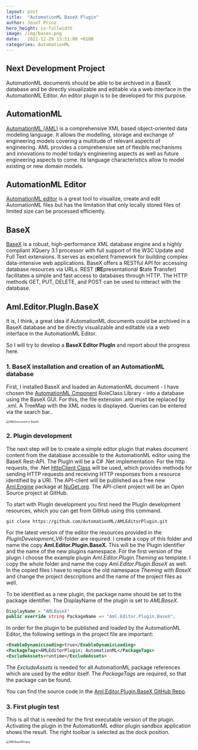 ```yaml
---
layout: post
title:  "AutomationML BaseX Plugin"
author: Josef Prinz
hero_height: is-fullwidth
image: /img/basex.png
date:   2022-12-29 13:51:00 +0100
categories: AutomationML
---
```


## Next Development Project
AutomationML documents should be able to be archived in a BaseX database and be directly visualizable and editable via a web interface in the AutomationML Editor. An editor plugin is to be developed for this purpose.

## AutomationML
[AutomationML (AML)](https://www.AutomationML.org) is a comprehensive XML based object-oriented data modeling language. It allows the modelling, storage and exchange of engineering models covering a multitude of relevant aspects of engineering. AML provides a comprehensive set of flexible mechanisms and innovations to model today’s engineering aspects as well as future engineering aspects to come. Its language characteristics allow to model existing or new domain models.

## AutomationML Editor
[AutomationML editor](https://github.com/AutomationML/AutomationMLEditor#readme) is a great tool to visualize, create and edit AutomationML files but has the limitation that only locally stored files of limited size can be processed efficiently.

## BaseX
[BaseX](https://basex.org/) is a robust, high-performance XML database engine and a highly compliant XQuery 3.1 processor with full support of the W3C Update and Full Text extensions. It serves as excellent framework for building complex data-intensive web applications. BaseX offers a RESTful API for accessing database resources via URLs. REST (**RE**presentational **S**tate **T**ransfer) facilitates a simple and fast access to databases through HTTP. The HTTP methods GET, PUT, DELETE, and POST can be used to interact with the database. 

## Aml.Editor.PlugIn.BaseX
It is, I think, a great idea if AutomationML documents could be archived in a BaseX database and be directly visualizable and editable via a web interface in the AutomationML Editor.

So I will try to develop a **BaseX Editor PlugIn** and report about the progress here. 

### 1. BaseX installation and creation of an AutomationML database
First, I installed BaseX and loaded an AutomationML document - I have chosen the [AutomationML Cmponent](https://www.automationml.org/news/whitepaper-part-6-automationml-component/) RoleClass Library - into a database using the BaseX GUI. For this, the file extension .aml must be replaced by .xml. A TreeMap with the XML nodes is displayed. Queries can be entered via the search bar.. 

<img src="/img/AmlBasex.png" alt="AMLDocument in BaseX" style="zoom:50%;" />

### 2. Plugin development
The next step will be to create a simple editor plugin that makes document content from the database accessible to the AutomationML editor using the BaseX Rest-API. The PlugIn will be a C# .Net implementation. For the http requests, the .Net [HttpClient Class](https://learn.microsoft.com/en-us/dotnet/api/system.net.http.httpclient?view=net-7.0) will be used, which provides methods for sending HTTP requests and receiving HTTP responses from a resource identified by a URI. The API-client will be published as a free new [Aml.Engine](https://www.nuget.org/packages/Aml.Engine) package at [NuGet.org](https://www.nuget.org). The API-client project will be an Open Source project at GitHub. 

To start with PlugIn development you first need the PlugIn development resources, which you can get from GitHub using this command.

```shell
git clone https://github.com/AutomationML/AMLEditorPlugin.git
```

For the latest version of the editor the resources provided in the *PlugInDevelopment_V6*-folder are required. I create a copy of this folder and name the copy **Aml.Editor.Plugin.BaseX**. This will be the Plugin Identifier and the name of the new plugins namespace.  For the first version of the plugin I choose the example plugin *Aml.Editor.Plugin.Theming* as template. I copy the whole folder and name the copy *Aml.Editor.Plugin.BaseX* as well. In the copied files I have to replace the old namespace *Theming* with *BaseX* and change the project descriptions and the name of the project files as well.

To be identified as a new plugin, the package name should be set to the package identifier. The DisplayName of the plugin is set to *AMLBaseX*.

```c#
DisplayName = "AMLBaseX"
public override string PackageName => "Aml.Editor.Plugin.BaseX";
```

In order for the plugin to be published and loaded by the AutomationML Editor, the following settings in the project file are important:

```xml
<EnableDynamicLoading>true</EnableDynamicLoading>
<PackageTags>AMLEditorPlugin; AutomationML</PackageTags>
<ExcludeAssets>runtime</ExcludeAssets>
```

The *ExcludeAssets* is needed for all AutomationML package references which are used by the editor itself. The *PackageTags* are required, so that the package can be found.

You can find the source code in the [Aml.Editor.Plugin.BaseX GitHub Repo][Aml.Editor.Plugin.BaseX GitHub Repo].

### 3. First plugin test
This is all that is needed for the first executable version of the plugin. Activating the plugin in the AutomationML editor plugin sandbox application shows the result. The right toolbar is selected as the dock position.

<img src="/img/AMLBaseXEmpty.png" alt="AMLBaseXEmpty" style="zoom:50%;" />

[Aml.Editor.Plugin.BaseX GitHub Repo]: https://github.com/josefprinz/Aml.Editor.Plugin.BaseX	
